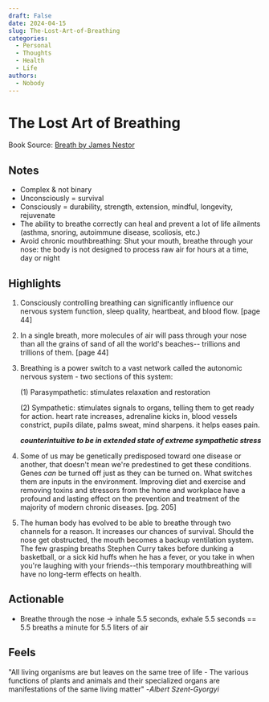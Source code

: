 ```yaml
---
draft: False
date: 2024-04-15
slug: The-Lost-Art-of-Breathing
categories:
  - Personal
  - Thoughts
  - Health
  - Life
authors:
  - Nobody
---
```


# The Lost Art of Breathing

Book Source: [Breath by James Nestor](https://www.google.com/books/edition/Breath/6lS9DwAAQBAJ?hl=en&gbpv=1&printsec=frontcover)

## Notes

- Complex & not binary
- Unconsciously = survival
- Consciously = durability, strength, extension, mindful, longevity, rejuvenate
- The ability to breathe correctly can heal and prevent a lot of life ailments (asthma, snoring, autoimmune disease, scoliosis, etc.)
- Avoid chronic mouthbreathing: Shut your mouth, breathe through your nose: the body is not designed to process raw air for hours at a time, day or night

## Highlights

1. Consciously controlling breathing can significantly influence our nervous system function, sleep quality, heartbeat, and blood flow. [page 44]

2. In a single breath, more molecules of air will pass through your nose than all the grains of sand of all the world's beaches-- trillions and trillions of them. [page 44]

3. Breathing is a power switch to a vast network called the autonomic nervous system - two sections of this system: 

    (1) Parasympathetic: stimulates relaxation and restoration

    (2) Sympathetic: stimulates signals to organs, telling them to get ready for action. heart rate increases, adrenaline kicks in, blood vessels constrict, pupils dilate, palms sweat, mind sharpens. it helps eases pain. 
    
    ***counterintuitive to be in extended state of extreme sympathetic stress***

4. Some of us may be genetically predisposed toward one disease or another, that doesn't mean we're predestined to get these conditions. Genes *can* be turned off just as they can be turned on. What switches them are inputs in the environment. Improving diet and exercise and removing toxins and stressors from the home and workplace have a profound and lasting effect on the prevention and treatment of the majority of modern chronic diseases. [pg. 205]
   
5. The human body has evolved to be able to breathe through two channels for a reason. It increases our chances of survival. Should the nose get obstructed, the mouth becomes a backup ventilation system. The few grasping breaths Stephen Curry takes before dunking a basketball, or a sick kid huffs when he has a fever, or you take in when you're laughing with your friends--this temporary mouthbreathing will have no long-term effects on health.

## Actionable

- Breathe through the nose -> inhale 5.5 seconds, exhale 5.5 seconds == 5.5 breaths a minute for 5.5 liters of air

## Feels

"All living organisms are but leaves on the same tree of life - The various functions of plants and animals and their specialized organs are manifestations of the same living matter" -*Albert Szent-Gyorgyi*